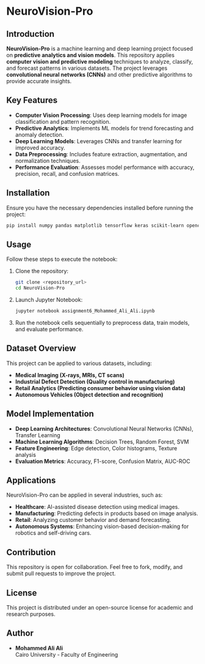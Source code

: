 # NeuroVision-Pro

## Introduction

**NeuroVision-Pro** is a machine learning and deep learning project focused on **predictive analytics and vision models**. This repository applies **computer vision and predictive modeling** techniques to analyze, classify, and forecast patterns in various datasets. The project leverages **convolutional neural networks (CNNs)** and other predictive algorithms to provide accurate insights.

## Key Features

- **Computer Vision Processing**: Uses deep learning models for image classification and pattern recognition.
- **Predictive Analytics**: Implements ML models for trend forecasting and anomaly detection.
- **Deep Learning Models**: Leverages CNNs and transfer learning for improved accuracy.
- **Data Preprocessing**: Includes feature extraction, augmentation, and normalization techniques.
- **Performance Evaluation**: Assesses model performance with accuracy, precision, recall, and confusion matrices.

## Installation

Ensure you have the necessary dependencies installed before running the project:

```bash
pip install numpy pandas matplotlib tensorflow keras scikit-learn opencv-python jupyter
```

## Usage

Follow these steps to execute the notebook:

1. Clone the repository:
   ```bash
   git clone <repository_url>
   cd NeuroVision-Pro
   ```
2. Launch Jupyter Notebook:
   ```bash
   jupyter notebook assignment6_Mohammed_Ali_Ali.ipynb
   ```
3. Run the notebook cells sequentially to preprocess data, train models, and evaluate performance.

## Dataset Overview

This project can be applied to various datasets, including:

- **Medical Imaging (X-rays, MRIs, CT scans)**
- **Industrial Defect Detection (Quality control in manufacturing)**
- **Retail Analytics (Predicting consumer behavior using vision data)**
- **Autonomous Vehicles (Object detection and recognition)**

## Model Implementation

- **Deep Learning Architectures**: Convolutional Neural Networks (CNNs), Transfer Learning
- **Machine Learning Algorithms**: Decision Trees, Random Forest, SVM
- **Feature Engineering**: Edge detection, Color histograms, Texture analysis
- **Evaluation Metrics**: Accuracy, F1-score, Confusion Matrix, AUC-ROC

## Applications

NeuroVision-Pro can be applied in several industries, such as:

- **Healthcare**: AI-assisted disease detection using medical images.
- **Manufacturing**: Predicting defects in products based on image analysis.
- **Retail**: Analyzing customer behavior and demand forecasting.
- **Autonomous Systems**: Enhancing vision-based decision-making for robotics and self-driving cars.

## Contribution

This repository is open for collaboration. Feel free to fork, modify, and submit pull requests to improve the project.

## License

This project is distributed under an open-source license for academic and research purposes.

## Author

- **Mohammed Ali Ali**\
  Cairo University - Faculty of Engineering

